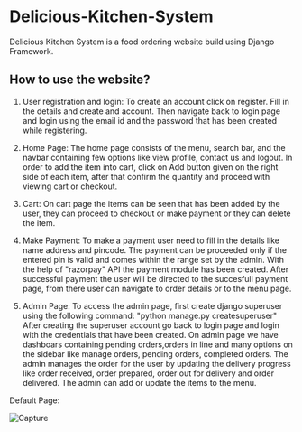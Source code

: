 # Delicious-Kitchen-System
Delicious Kitchen System is a food ordering website build using Django Framework.

## How to use the website?
1. User registration and login:
To create an account click on register. Fill in the details and  create and account. Then navigate back to login page and login using the email id and the password that has been created while registering.

2. Home Page:
The home page consists of the menu, search bar, and the navbar containing few options like view profile, contact us and logout.
In order to add the item into cart, click on Add button given on the right side of each item, after that confirm the quantity and proceed with viewing cart or checkout.

3. Cart:
On cart page the items can be seen that has been added by the user, they can proceed to checkout or make payment or they can delete the item.

4. Make Payment:
To make a payment user need to fill in the details like name address and pincode. The payment can be proceeded only if the entered pin is valid and comes within the range set by the admin.
With the help of "razorpay" API the payment module has been created. After successful payment the user will be directed to the succesfull payment page, from there user can navigate to order details or to the menu page.

5. Admin Page:
To access the admin page, first create django superuser using the following command:
    "python manage.py createsuperuser"
After creating the superuser account go back to login page and login with the credentials that  have been created. On admin page we have dashboars containing pending orders,orders in line and many options on the sidebar like manage orders, pending orders, completed orders.
The admin manages the order for the user by updating the delivery progress like order received, order prepared, order out for delivery and order delivered.
The admin can add or update the items to the menu.


Default Page:

![Capture](https://github.com/user-attachments/assets/da09493f-6f3d-472e-aa4f-83c63ccbd6eb)
